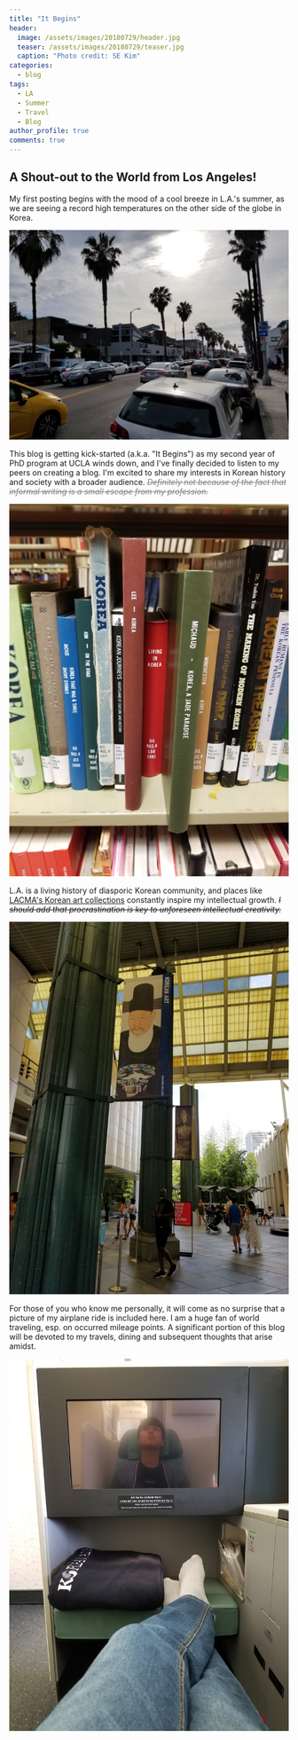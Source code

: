 ```yaml
---
title: "It Begins"
header:
  image: /assets/images/20180729/header.jpg
  teaser: /assets/images/20180729/teaser.jpg
  caption: "Photo credit: SE Kim"
categories:
  - blog
tags:
  - LA
  - Summer
  - Travel
  - Blog
author_profile: true
comments: true
---
```



## A Shout-out to the World from Los Angeles!
My first posting begins with the mood of a cool breeze in L.A.'s summer, as we are seeing a record high temperatures on the other side of the globe in Korea.

![image1](/assets/images/20180729/1.jpg)

This blog is getting kick-started (a.k.a. "It Begins") as my second year of PhD program at UCLA winds down, and I've finally decided to listen to my peers on creating a blog. I'm excited to share my interests in Korean history and society with a broader audience. <span style="color:grey">*~~Definitely not because of the fact that informal writing is a small escape from my profession.~~*</span>

![image2](/assets/images/20180729/2.jpg)

L.A. is a living history of diasporic Korean community, and places like [LACMA's Korean art collections](http://www.lacma.org/art/collection/korean-art) constantly inspire my intellectual growth. *~~I should add that procrastination is key to unforeseen intellectual creativity.~~*

![image3](/assets/images/20180729/3.jpg)

For those of you who know me personally, it will come as no surprise that a picture of my airplane ride is included here. I am a huge fan of world traveling, esp. on occurred mileage points. A significant portion of this blog will be devoted to my travels, dining and subsequent thoughts that arise amidst.

![image4](/assets/images/20180729/4.jpg)
